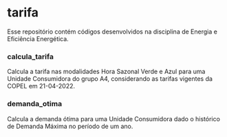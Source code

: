 # tarifa

Esse repositório contém códigos desenvolvidos na disciplina de Energia e Eficiência Energética.

### calcula_tarifa
Calcula a tarifa nas modalidades Hora Sazonal Verde e Azul para uma Unidade Consumidora do grupo A4, considerando as tarifas vigentes da COPEL
em 21-04-2022.

### demanda_otima
Calcula a demanda ótima para uma Unidade Consumidora dado o histórico de Demanda Máxima no período de um ano.
